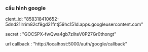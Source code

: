 ### cấu hình google 

clent_id:   "858318410652-5dnd21lrrim82cf9gd21fntj59hc151d.apps.googleusercontent.com"
 
secret : "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"


url callback : "http://localhost:5000/auth/google/callback"